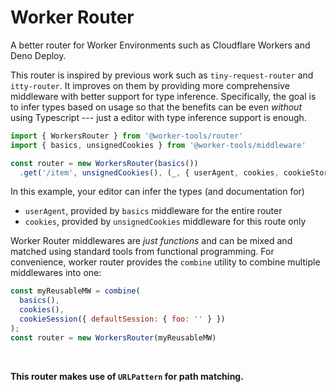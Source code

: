 # Worker Router
A better router for Worker Environments such as Cloudflare Workers and Deno Deploy.

This router is inspired by previous work such as `tiny-request-router` and `itty-router`. 
It improves on them by providing more comprehensive middleware with better support for type inference. 
Specifically, the goal is to infer types based on usage so that the benefits can be even *without* using Typescript --- just a editor with type inference support is enough.

```js
import { WorkersRouter } from '@worker-tools/router'
import { basics, unsignedCookies } from '@worker-tools/middleware'

const router = new WorkersRouter(basics())
  .get('/item', unsignedCookies(), (_, { userAgent, cookies, cookieStore }) => ok())
```

In this example, your editor can infer the types (and documentation for)
  - `userAgent`, provided by `basics` middleware for the entire router
  - `cookies`, provided by `unsignedCookies` middleware for this route only

Worker Router middlewares are *just functions* and can be mixed and matched using standard tools from functional programming.
For convenience, worker router provides the `combine` utility to combine multiple middlewares into one:

```js
const myReusableMW = combine(
  basics(), 
  cookies(), 
  cookieSession({ defaultSession: { foo: '' } })
);
const router = new WorkersRouter(myReusableMW)
```

<br>

**This router makes use of `URLPattern` for path matching.**






[^1]: I shouldn't say impossible, because there's probabl -->